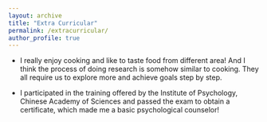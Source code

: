 ```yaml
---
layout: archive
title: "Extra Curricular"
permalink: /extracurricular/
author_profile: true
---
```


* I really enjoy cooking and like to taste food from different area! And I think the process of doing research is somehow similar to cooking. They all require us to explore more and achieve goals step by step.

* I participated in the training offered by the Institute of Psychology, Chinese Academy of Sciences and passed the exam to obtain a certificate, which made me a basic psychological counselor!
